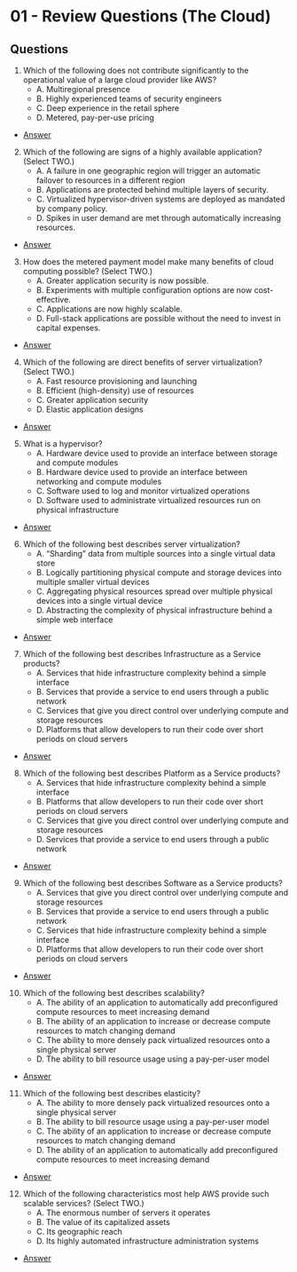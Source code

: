# 01 - Review Questions (The Cloud)

## Questions
1) Which of the following does not contribute significantly to the operational value of a large
   cloud provider like AWS?
   * A. Multiregional presence
   * B. Highly experienced teams of security engineers
   * C. Deep experience in the retail sphere
   * D. Metered, pay-per-use pricing
* [Answer](https://i.imgur.com/lx9yvft.png)
   
2) Which of the following are signs of a highly available application? (Select TWO.)
   * A. A failure in one geographic region will trigger an automatic failover to resources in a
        different region
   * B. Applications are protected behind multiple layers of security.
   * C. Virtualized hypervisor-driven systems are deployed as mandated by company policy.
   * D. Spikes in user demand are met through automatically increasing resources.
* [Answer](https://i.imgur.com/WCoKoPW.png)
   
3) How does the metered payment model make many benefits of cloud computing possible?
   (Select TWO.)
   * A. Greater application security is now possible.
   * B. Experiments with multiple configuration options are now cost-effective.
   * C. Applications are now highly scalable.
   * D. Full-stack applications are possible without the need to invest in capital expenses.
* [Answer](https://i.imgur.com/oUM4Xjh.png)
   
4) Which of the following are direct benefits of server virtualization? (Select TWO.)
   * A. Fast resource provisioning and launching
   * B. Efficient (high-density) use of resources
   * C. Greater application security
   * D. Elastic application designs
* [Answer](https://i.imgur.com/JfuIz6I.png)
   
5) What is a hypervisor?
   * A. Hardware device used to provide an interface between storage and compute modules
   * B. Hardware device used to provide an interface between networking and compute
        modules
   * C. Software used to log and monitor virtualized operations
   * D. Software used to administrate virtualized resources run on physical infrastructure
* [Answer](https://i.imgur.com/gkHej1R.png)
   
6) Which of the following best describes server virtualization?
   * A. “Sharding” data from multiple sources into a single virtual data store
   * B. Logically partitioning physical compute and storage devices into multiple smaller
        virtual devices
   * C. Aggregating physical resources spread over multiple physical devices into a single
        virtual device
   * D. Abstracting the complexity of physical infrastructure behind a simple web interface
* [Answer](https://i.imgur.com/TA6k3YC.png)
   
7) Which of the following best describes Infrastructure as a Service products?
   * A. Services that hide infrastructure complexity behind a simple interface
   * B. Services that provide a service to end users through a public network
   * C. Services that give you direct control over underlying compute and storage resources
   * D. Platforms that allow developers to run their code over short periods on cloud servers
* [Answer](https://i.imgur.com/dmXqGM5.png)
   
8) Which of the following best describes Platform as a Service products?
   * A. Services that hide infrastructure complexity behind a simple interface
   * B. Platforms that allow developers to run their code over short periods on cloud servers
   * C. Services that give you direct control over underlying compute and storage resources
   * D. Services that provide a service to end users through a public network
* [Answer](https://i.imgur.com/fXv7RW6.png)
   
9) Which of the following best describes Software as a Service products?
   * A. Services that give you direct control over underlying compute and storage resources
   * B. Services that provide a service to end users through a public network
   * C. Services that hide infrastructure complexity behind a simple interface
   * D. Platforms that allow developers to run their code over short periods on cloud servers
* [Answer](https://i.imgur.com/LUkzs1w.png)
   
10) Which of the following best describes scalability?
      * A. The ability of an application to automatically add preconfigured compute resources to
           meet increasing demand
      * B. The ability of an application to increase or decrease compute resources to match
           changing demand
      * C. The ability to more densely pack virtualized resources onto a single physical server
      * D. The ability to bill resource usage using a pay-per-user model
* [Answer](https://i.imgur.com/dEJUwMj.png)

11) Which of the following best describes elasticity?
      * A. The ability to more densely pack virtualized resources onto a single physical server
      * B. The ability to bill resource usage using a pay-per-user model
      * C. The ability of an application to increase or decrease compute resources to match
           changing demand
      * D. The ability of an application to automatically add preconfigured compute resources to
           meet increasing demand
* [Answer](https://i.imgur.com/hixS8FW.png)

12) Which of the following characteristics most help AWS provide such scalable services?
    (Select TWO.)
      * A. The enormous number of servers it operates
      * B. The value of its capitalized assets
      * C. Its geographic reach
      * D. Its highly automated infrastructure administration systems
* [Answer](https://i.imgur.com/rqxqPDS.png)
